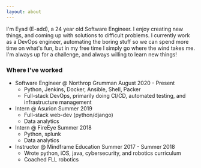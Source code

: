 ```yaml
---
layout: about
---
```


I'm Eyad (E-add), a 24 year old Software Engineer.  I enjoy creating new things, and coming up with solutions to difficult problems.  I currently work as a DevOps engineer, automating the boring stuff so we can spend more time on what's fun, but in my free time I simply go where the wind takes me.  I'm always up for a challenge, and always willing to learn new things! 
### Where I've worked

- Software Engineer @ Northrop Grumman August 2020 - Present
    - Python, Jenkins, Docker, Ansible, Shell, Packer
    - Full-stack DevOps, primarily doing CI/CD, automated testing, and infrastructure management
- Intern @ Asurion Summer 2019
    - Full-stack web-dev (python/django)
    - Data analytics
- Intern @ FireEye Summer 2018
    - Python, splunk
    - Data analytics
- Instructor @ Mindframe Education Summer 2017 - Summer 2018
    - Wrote python, iOS, java, cybersecurity, and robotics curriculum
    - Coached FLL robotics








